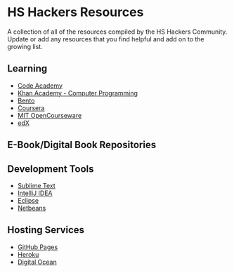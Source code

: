 # HS Hackers Resources

A collection of all of the resources compiled by the HS Hackers Community.
Update or add any resources that you find helpful and add on to the growing list.

## Learning
* [Code Academy](http://www.codecademy.com/)
* [Khan Academy - Computer Programming](https://www.khanacademy.org/computing/cs)
* [Bento](http://www.bentobox.io/)
* [Coursera](https://www.coursera.org/)
* [MIT OpenCourseware](http://ocw.mit.edu/index.htm)
* [edX](https://www.edx.org/)

## E-Book/Digital Book Repositories

## Development Tools
* [Sublime Text](http://www.sublimetext.com/)
* [IntelliJ IDEA](http://www.jetbrains.com/idea/)
* [Eclipse](http://www.eclipse.org/)
* [Netbeans](https://netbeans.org/)

## Hosting Services
* [GitHub Pages](http://pages.github.com)
* [Heroku](http://heroku.com)
* [Digital Ocean](http://digitalocean.com)

